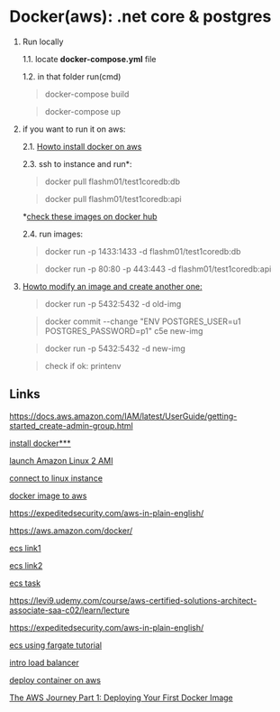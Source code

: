 # Docker(aws): .net core & postgres

1. Run locally

    1.1. locate **docker-compose.yml** file

    1.2. in that folder run(cmd)
    > docker-compose build

    > docker-compose up

2. if you want to run it on aws:

    2.1. [Howto install docker on aws](https://github.com/bogdan8z/dockercoredb/tree/master/docs/install-aws)

    2.3. ssh to instance and run*:
    > docker pull flashm01/test1coredb:db

    > docker pull flashm01/test1coredb:api

    *[check these images on docker hub](https://hub.docker.com/r/flashm01/test1coredb)

    2.4. run images:
    >docker run -p 1433:1433 -d flashm01/test1coredb:db

    >docker run -p 80:80 -p 443:443 -d flashm01/test1coredb:api

3. [Howto modify an image and create another one:](#modify-image)

    >docker run -p 5432:5432 -d old-img

    >docker commit --change "ENV POSTGRES_USER=u1 POSTGRES_PASSWORD=p1" c5e new-img

    >docker run -p 5432:5432 -d new-img

    >check if ok: printenv

## Links

<https://docs.aws.amazon.com/IAM/latest/UserGuide/getting-started_create-admin-group.html>

[install docker***](https://docs.aws.amazon.com/AmazonECS/latest/developerguide/docker-basics.html)

[launch Amazon Linux 2 AMI](https://docs.aws.amazon.com/AWSEC2/latest/UserGuide/launching-instance.html)

[connect to linux instance](https://docs.aws.amazon.com/AWSEC2/latest/UserGuide/AccessingInstances.html)

[docker image to aws](https://reflectoring.io/aws-deploy-docker-image-via-web-console)

<https://expeditedsecurity.com/aws-in-plain-english/>

<https://aws.amazon.com/docker/>

[ecs link1](https://docs.aws.amazon.com/AmazonECS/latest/developerguide/Welcome.html)

[ecs link2](https://eu-central-1.console.aws.amazon.com/ecs/home?region=eu-central-1#/getStarted)

[ecs task](https://docs.aws.amazon.com/AmazonECS/latest/developerguide/task_definitions.html)

<https://levi9.udemy.com/course/aws-certified-solutions-architect-associate-saa-c02/learn/lecture>

<https://expeditedsecurity.com/aws-in-plain-english/>

[ecs using fargate tutorial](https://docs.aws.amazon.com/AmazonECS/latest/developerguide/getting-started-fargate.html)

[intro load balancer](https://docs.aws.amazon.com/elasticloadbalancing/latest/application/introduction.html)

[deploy container on aws](https://aws.amazon.com/getting-started/hands-on/deploy-docker-containers)

[The AWS Journey Part 1: Deploying Your First Docker Image](https://reflectoring.io/aws-deploy-docker-image-via-web-console)